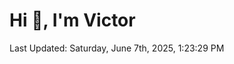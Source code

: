 <h1>Hi 👋, I'm Victor </h1>

<!--RECENT_ACTIVITY:start-->
<!--RECENT_ACTIVITY:end-->

<!--RECENT_ACTIVITY:last_update-->
Last Updated: Saturday, June 7th, 2025, 1:23:29 PM
<!--RECENT_ACTIVITY:last_update_end-->

